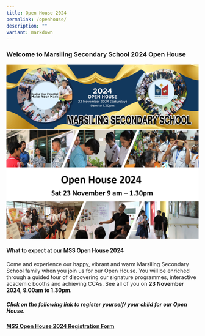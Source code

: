 ```yaml
---
title: Open House 2024
permalink: /openhouse/
description: ""
variant: markdown
---
```

### **Welcome to Marsiling Secondary School 2024 Open House**

![](/images/MSS_Open_House_Banner_website.jpg) <br>
![](/images/Open_House_Website_POster.png)

#### What to expect at our MSS Open House 2024

Come and experience our happy, vibrant and warm Marsiling Secondary School family when you join us for our Open House. You will be enriched through a guided tour of discovering our signature programmes, interactive academic booths and achieving CCAs. See all of you on **23 November 2024, 9.00am to 1.30pm.**

#####  Click on the following link to register yourself/ your child for our Open House.  <br>     
**[MSS Open House 2024 Registration Form](https://forms.gle/aVn55DjPHJ6uHCRFA)**